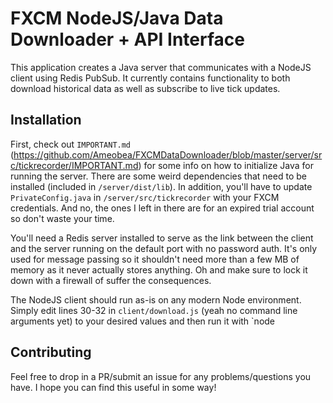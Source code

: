 # FXCM NodeJS/Java Data Downloader + API Interface
This application creates a Java server that communicates with a NodeJS client using Redis PubSub.  It currently contains functionality to both download historical data as well as subscribe to live tick updates.

## Installation
First, check out `IMPORTANT.md` (https://github.com/Ameobea/FXCMDataDownloader/blob/master/server/src/tickrecorder/IMPORTANT.md) for some info on how to initialize Java for running the server.  There are some weird dependencies that need to be installed (included in `/server/dist/lib`).  In addition, you'll have to update `PrivateConfig.java` in `/server/src/tickrecorder` with your FXCM credentials.  And no, the ones I left in there are for an expired trial account so don't waste your time.

You'll need a Redis server installed to serve as the link between the client and the server running on the default port with no password auth.  It's only used for message passing so it shouldn't need more than a few MB of memory as it never actually stores anything.  Oh and make sure to lock it down with a firewall of suffer the consequences.

The NodeJS client should run as-is on any modern Node environment.  Simply edit lines 30-32 in `client/download.js` (yeah no command line arguments yet) to your desired values and then run it with `node

## Contributing
Feel free to drop in a PR/submit an issue for any problems/questions you have.  I hope you can find this useful in some way!
